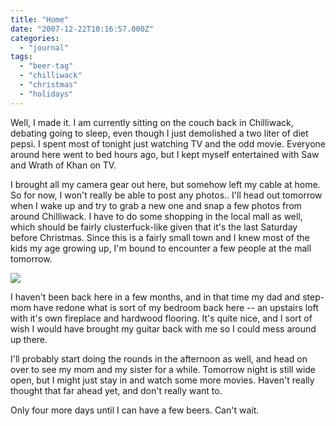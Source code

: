```yaml
---
title: "Home"
date: "2007-12-22T10:16:57.000Z"
categories: 
  - "journal"
tags: 
  - "beer-tag"
  - "chilliwack"
  - "christmas"
  - "holidays"
---
```


Well, I made it. I am currently sitting on the couch back in Chilliwack, debating going to sleep, even though I just demolished a two liter of diet pepsi. I spent most of tonight just watching TV and the odd movie. Everyone around here went to bed hours ago, but I kept myself entertained with Saw and Wrath of Khan on TV.

I brought all my camera gear out here, but somehow left my cable at home. So for now, I won't really be able to post any photos.. I'll head out tomorrow when I wake up and try to grab a new one and snap a few photos from around Chilliwack. I have to do some shopping in the local mall as well, which should be fairly clusterfuck-like given that it's the last Saturday before Christmas. Since this is a fairly small town and I knew most of the kids my age growing up, I'm bound to encounter a few people at the mall tomorrow.

![](http://farm3.static.flickr.com/2004/2127806899_b099f2bd86.jpg?v=0)

I haven't been back here in a few months, and in that time my dad and step-mom have redone what is sort of my bedroom back here -- an upstairs loft with it's own fireplace and hardwood flooring. It's quite nice, and I sort of wish I would have brought my guitar back with me so I could mess around up there.

I'll probably start doing the rounds in the afternoon as well, and head on over to see my mom and my sister for a while. Tomorrow night is still wide open, but I might just stay in and watch some more movies. Haven't really thought that far ahead yet, and don't really want to.

Only four more days until I can have a few beers. Can't wait.
